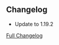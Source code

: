 ## Changelog

- Update to 1.19.2

[Full Changelog](https://github.com/JamCoreModding/singplayer-yeeter/compare/1.0.0...1.0.1)

